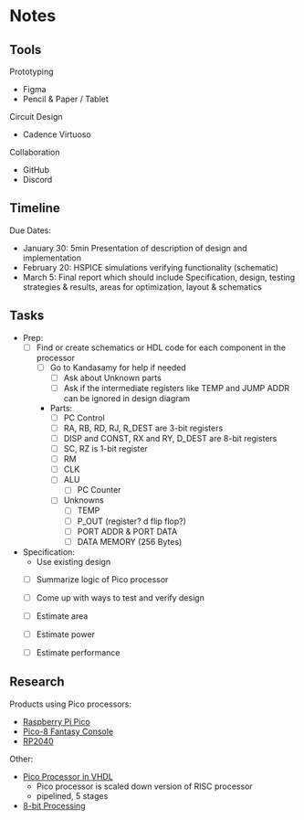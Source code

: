 # Notes

## Tools

Prototyping
- Figma
- Pencil & Paper / Tablet

Circuit Design
- Cadence Virtuoso

Collaboration
- GitHub
- Discord


## Timeline

Due Dates:
- January 30:	5min Presentation of description of design and implementation
- February 20:	HSPICE simulations verifying functionality (schematic)
- March 5:		Final report which should include Specification, design, testing strategies & results, areas for optimization, layout & schematics

## Tasks

- Prep:
	- [ ] Find or create schematics or HDL code for each component in the processor 
		- [ ] Go to Kandasamy for help if needed
			- [ ] Ask about Unknown parts
			- [ ] Ask if the intermediate registers like TEMP and JUMP ADDR can be ignored in design diagram
		- Parts:
			- [ ] PC Control
			- [ ] RA, RB, RD, RJ, R_DEST are 3-bit registers
			- [ ] DISP and CONST, RX and RY, D_DEST are 8-bit registers
			- [ ] SC, RZ is 1-bit register
			- [ ] RM
			- [ ] CLK
   			- [ ] ALU
      			- [ ] PC Counter
			- [ ] Unknowns
				- [ ] TEMP
				- [ ] P_OUT (register? d flip flop?)
				- [ ] PORT ADDR & PORT DATA
				- [ ] DATA MEMORY (256 Bytes)

- Specification:
	- Use existing design
	- [ ] Summarize logic of Pico processor
	- [ ] Come up with ways to test and verify design
	- [ ] Estimate area
	- [ ] Estimate power 
	- [ ] Estimate performance


 ## Research

 Products using Pico processors:
- [Raspberry Pi Pico](https://www.raspberrypi.com/products/raspberry-pi-pico/)
- [Pico-8 Fantasy Console](https://www.lexaloffle.com/pico-8.php)
- [RP2040](https://en.wikipedia.org/wiki/RP2040)

Other:
- [Pico Processor in VHDL](https://www.researchgate.net/publication/259864953_Pico_Processor_Using_Verilog_HDL)
	- Pico processor is scaled down version of RISC processor
	- pipelined, 5 stages
- [8-bit Processing](https://en.wikipedia.org/wiki/8-bit_computing)
